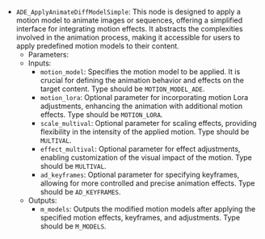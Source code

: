 - `ADE_ApplyAnimateDiffModelSimple`: This node is designed to apply a motion model to animate images or sequences, offering a simplified interface for integrating motion effects. It abstracts the complexities involved in the animation process, making it accessible for users to apply predefined motion models to their content.
    - Parameters:
    - Inputs:
        - `motion_model`: Specifies the motion model to be applied. It is crucial for defining the animation behavior and effects on the target content. Type should be `MOTION_MODEL_ADE`.
        - `motion_lora`: Optional parameter for incorporating motion Lora adjustments, enhancing the animation with additional motion effects. Type should be `MOTION_LORA`.
        - `scale_multival`: Optional parameter for scaling effects, providing flexibility in the intensity of the applied motion. Type should be `MULTIVAL`.
        - `effect_multival`: Optional parameter for effect adjustments, enabling customization of the visual impact of the motion. Type should be `MULTIVAL`.
        - `ad_keyframes`: Optional parameter for specifying keyframes, allowing for more controlled and precise animation effects. Type should be `AD_KEYFRAMES`.
    - Outputs:
        - `m_models`: Outputs the modified motion models after applying the specified motion effects, keyframes, and adjustments. Type should be `M_MODELS`.
